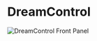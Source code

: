 # DreamControl

![DreamControl Front Panel](https://i.imgur.com/ogYC02I.png)


<!--stackedit_data:
eyJoaXN0b3J5IjpbMTYyMDQwNjE4NCwtMTUyMDA2MzddfQ==
-->